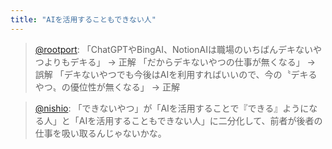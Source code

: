 ```yaml
---
title: "AIを活用することもできない人"
---
```


> [@rootport](https://twitter.com/rootport/status/1631522867115593729?s=20): 「ChatGPTやBingAI、NotionAIは職場のいちばんデキないやつよりもデキる」
> → 正解
> 「だからデキないやつの仕事が無くなる」
> → 誤解
> 「デキないやつでも今後はAIを利用すればいいので、今の〝デキるやつ〟の優位性が無くなる」
> → 正解

> [@nishio](https://twitter.com/nishio/status/1631543214783229954?s=20): 「できないやつ」が「AIを活用することで『できる』ようになる人」と「AIを活用することもできない人」に二分化して、前者が後者の仕事を吸い取るんじゃないかな。

